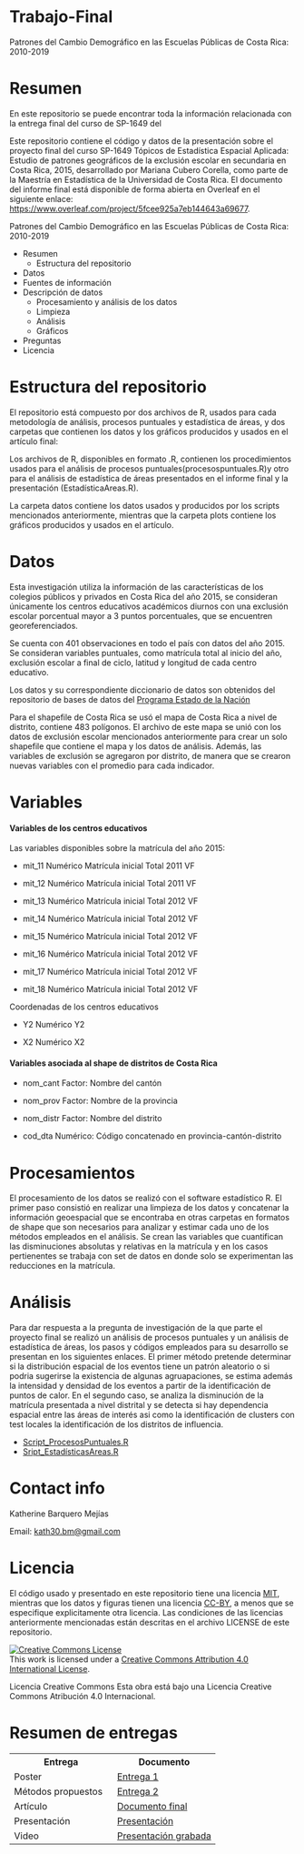 # Trabajo-Final
Patrones del Cambio Demográfico en las Escuelas Públicas de Costa Rica: 2010-2019

# Resumen
En este repositorio se puede encontrar toda la información relacionada con la entrega final del curso de SP-1649 del 

Este repositorio contiene el código y datos de la presentación sobre el proyecto final del curso SP-1649 Tópicos de Estadística Espacial Aplicada: Estudio de patrones geográficos de la exclusión escolar en secundaria en Costa Rica, 2015, desarrollado por Mariana Cubero Corella, como parte de la Maestría en Estadística de la Universidad de Costa Rica. El documento del informe final está disponible de forma abierta en Overleaf en el siguiente enlace: https://www.overleaf.com/project/5fcee925a7eb144643a69677.

Patrones del Cambio Demográfico en las Escuelas Públicas de Costa Rica: 2010-2019
* Resumen
  * Estructura del repositorio
* Datos
* Fuentes de información
* Descripción de datos
    * Procesamiento y análisis de los datos
    * Limpieza
    * Análisis
    * Gráficos
* Preguntas
* Licencia

# Estructura del repositorio
El repositorio está compuesto por dos archivos de R, usados para cada metodología de análisis, procesos puntuales y estadística de áreas, y dos carpetas que contienen los datos y los gráficos producidos y usados en el artículo final:

Los archivos de R, disponibles en formato .R, contienen los procedimientos usados para el análisis de procesos puntuales(procesospuntuales.R)y otro para el análisis de estadística de áreas presentados en el informe final y la presentación (EstadísticaAreas.R).

La carpeta datos contiene los datos usados y producidos por los scripts mencionados anteriormente, mientras que la carpeta plots contiene los gráficos producidos y usados en el artículo. 

# Datos

Esta investigación utiliza la información de las características de los colegios públicos y privados en Costa Rica del año 2015, se consideran únicamente los centros educativos académicos diurnos con una exclusión escolar porcentual mayor a 3 puntos porcentuales, que se encuentren georeferenciados. 

Se cuenta con 401 observaciones en todo el país con datos del año 2015. Se consideran variables puntuales, como matrícula total al inicio del año, exclusión escolar a final de ciclo, latitud y longitud de cada centro educativo.

Los datos y su correspondiente diccionario de datos son obtenidos del repositorio de bases de datos del [Programa Estado de la Nación](https://estadonacion.or.cr/base-datos/)

Para el shapefile de Costa Rica se usó el mapa de Costa Rica a nivel de distrito, contiene 483 polígonos. El archivo de este mapa se unió con los datos de exclusión escolar mencionados anteriormente para crear un solo shapefile que contiene el mapa y los datos de análisis. Además, las variables de exclusión se agregaron por distrito, de manera que se crearon nuevas variables con el promedio para cada indicador.
# Variables 
#### Variables de los centros educativos
Las variables disponibles sobre la matrícula del año 2015: 
* mit_11	Numérico	Matrícula inicial Total 2011 VF

* mit_12	Numérico	Matrícula inicial Total 2011 VF

* mit_13	Numérico	Matrícula inicial Total 2012 VF

* mit_14	Numérico	Matrícula inicial Total 2012 VF

* mit_15	Numérico	Matrícula inicial Total 2012 VF

* mit_16	Numérico	Matrícula inicial Total 2012 VF

* mit_17	Numérico	Matrícula inicial Total 2012 VF

* mit_18	Numérico	Matrícula inicial Total 2012 VF

Coordenadas de los centros educativos

* Y2	Numérico		Y2

* X2	Numérico		X2


#### Variables asociada al shape de distritos de Costa Rica 
* nom_cant Factor: Nombre del cantón

* nom_prov Factor: Nombre de la provincia

* nom_distr Factor: Nombre del distrito  

* cod_dta   Numérico: Código concatenado en provincia-cantón-distrito

# Procesamientos
El procesamiento de los datos se realizó con el software estadístico R. El primer paso consistió en realizar una limpieza de los datos y concatenar la información geoespacial que se encontraba en otras carpetas en formatos de shape que son necesarios para analizar y estimar cada uno de los métodos empleados en el análisis. Se crean las variables que cuantifican las disminuciones absolutas y relativas en la matrícula y en los casos pertienentes se trabaja con set de datos en donde solo se experimentan las reducciones en la matrícula.

# Análisis

Para dar respuesta a la pregunta de investigación de la que parte el proyecto final se realizó un análisis de procesos puntuales y un análisis de estadística de áreas, los pasos y códigos empleados para su desarrollo se presentan en los siguientes enlaces. El primer método pretende determinar si la distribución espacial de los eventos tiene un patrón aleatorio o si podria sugerirse la existencia de algunas agruapaciones, se estima además la intensidad y densidad de los eventos a partir de la identificación de puntos de calor. En el segundo caso, se analiza la disminución de la matrícula presentada a nivel distrital y se detecta si hay dependencia espacial entre las áreas de interés asi como la identificación de clusters con test locales la identificación de los distritos de influencia.


 * [Script_ProcesosPuntuales.R](https://github.com/kath-github/Trabajo-Final/blob/main/Script_ProcesosPuntuales.R)
 * [Sript_EstadísticasAreas.R](https://github.com/kath-github/Trabajo-Final/blob/main/Sript_Estad%C3%ADsticasAreas.R)

  
# Contact info

Katherine Barquero Mejías

Email: kath30.bm@gmail.com



# Licencia

El código usado y presentado en este repositorio tiene una licencia [MIT](https://opensource.org/licenses/MIT), mientras que los datos y figuras tienen una licencia [CC-BY](https://creativecommons.org/licenses/by/4.0/deed.es), a menos que se especifique explicitamente otra licencia. Las condiciones de las licencias anteriormente mencionadas están descritas en el archivo LICENSE de este repositorio.

<a rel="license" href="http://creativecommons.org/licenses/by/4.0/"><img alt="Creative Commons License" style="border-width:0" src="https://i.creativecommons.org/l/by/4.0/88x31.png" /></a><br />This work is licensed under a <a rel="license" href="http://creativecommons.org/licenses/by/4.0/">Creative Commons Attribution 4.0 International License</a>.

Licencia Creative Commons
Esta obra está bajo una Licencia Creative Commons Atribución 4.0 Internacional.

# Resumen de entregas
<table style="width:100%">
  <tr>
    <th width="50%"> Entrega </th>
    <th width="50%">  Documento </th>
  </tr>
  <tr>
    <td width="10%"> Poster </td>
    <td width="25%">  <a href="Poster_kbm"> Entrega 1 </td>
  </tr>
  <tr>
    <td width="10%"> Métodos propuestos </td>
    <td width="25%">  <a href="Avance3_KatherineBarquero.pdf"> Entrega 2 </td>
  </tr>
  <tr>
    <td width="10%"> Artículo </td>
    <td width="25%">  <a href="TrabajoFinal.pdf"> Documento final</td>
  </tr>
    <tr>
    <td width="10%"> Presentación </td>
    <td width="25%">  <a href="Presentacion.pdf"> Presentación </td>
  </tr>
    </tr>
    <tr>
    <td width="10%"> Video  </td>
    <td width="25%">  <a href="PresentacionTrabajoFinal_KatherineBarquero.mp4"> Presentación grabada </td>
  </tr>
 </table>
